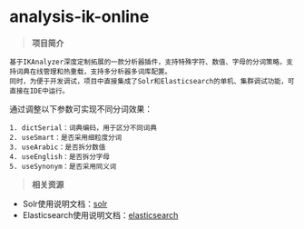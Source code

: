 # analysis-ik-online

> **项目简介**

	基于IKAnalyzer深度定制拓展的一款分析器插件，支持特殊字符、数值、字母的分词策略，支持词典在线管理和热重载，支持多分析器多词库配置。
	同时，为便于开发调试，项目中直接集成了Solr和Elasticsearch的单机、集群调试功能，可直接在IDE中运行。

通过调整以下参数可实现不同分词效果：

	1. dictSerial：词典编码，用于区分不同词典
	2. useSmart：是否采用细粒度分词
	3. useArabic：是否拆分数值
	4. useEnglish：是否拆分字母
	5. useSynonym：是否采用同义词

> **相关资源**

- Solr使用说明文档：[solr](./docs/solr.md)
- Elasticsearch使用说明文档：[elasticsearch](./docs/elasticsearch.md)

